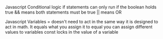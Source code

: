 Javascript Conditional logic
if statements can only run if the boolean holds true
&& means both statements must be true
|| means OR

Javascript Variables
= doesn't need to act in the same way it is designed to act in math. It equals what you assign it to equal
you can assign different values to variables
const locks in the value of a variable